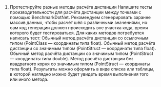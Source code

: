 1. Протестируйте разные методы расчёта дистанции
Напишите тесты производительности для расчёта дистанции между точками с помощью BenchmarkDotNet. Рекомендуем сгенерировать заранее массив данных, чтобы расчёт шёл с различными значениями, но сам код генерации должен происходить вне участка кода, время которого будет тестироваться.
Для каких методов потребуется написать тест:
Обычный метод расчёта дистанции со ссылочным типом (PointClass — координаты типа float).
Обычный метод расчёта дистанции со значимым типом (PointStruct — координаты типа float).
Обычный метод расчёта дистанции со значимым типом (PointStruct — координаты типа double).
Метод расчёта дистанции без квадратного корня со значимым типом (PointStruct — координаты типа float).
Результаты можно оформить в виде списка или таблицы, в которой наглядно можно будет увидеть время выполнения того или иного метода.
